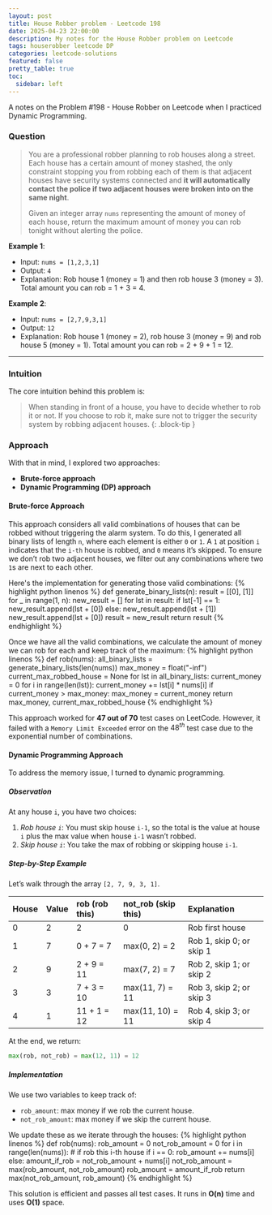 ```yaml
---
layout: post
title: House Robber problem - Leetcode 198
date: 2025-04-23 22:00:00
description: My notes for the House Robber problem on Leetcode
tags: houserobber leetcode DP
categories: leetcode-solutions
featured: false
pretty_table: true
toc:
  sidebar: left
---
```


A notes on the Problem #198 - House Robber on Leetcode when I practiced Dynamic Programming.

### Question
> You are a professional robber planning to rob houses along a street. Each house has a certain amount of money stashed,  the only constraint stopping you from robbing each of them is that adjacent houses have security systems connected and **it will automatically contact the police if two adjacent houses were broken into on the same night**.
> 
> Given an integer array `nums` representing the amount of money of each house, return the maximum amount of money you can rob tonight without alerting the police.

**Example 1**:
- Input: `nums = [1,2,3,1]`
- Output: `4`
- Explanation: Rob house 1 (money = 1) and then rob house 3 (money = 3). Total amount you can rob = 1 + 3 = 4.

**Example 2**:
- Input: `nums = [2,7,9,3,1]`
- Output: `12`
- Explanation: Rob house 1 (money = 2), rob house 3 (money = 9) and rob house 5 (money = 1). Total amount you can rob = 2 + 9 + 1 = 12.

---

### Intuition
The core intuition behind this problem is:
> When standing in front of a house, you have to decide whether to rob it or not. If you choose to rob it, make sure not to trigger the security system by robbing adjacent houses.
{: .block-tip }

### Approach
With that in mind, I explored two approaches:
- **Brute-force approach**
- **Dynamic Programming (DP) approach**

#### Brute-force Approach
This approach considers all valid combinations of houses that can be robbed without triggering the alarm system. To do this, I generated all binary lists of length `n`, where each element is either `0` or `1`. A `1` at position `i` indicates that the `i-th` house is robbed, and `0` means it’s skipped. To ensure we don’t rob two adjacent houses, we filter out any combinations where two `1`s are next to each other.

Here's the implementation for generating those valid combinations:
{% highlight python linenos %}
def generate_binary_lists(n):
    result = [[0], [1]]
    for _ in range(1, n):
        new_result = []
        for lst in result:
            if lst[-1] == 1:
                new_result.append(lst + [0])
            else:
                new_result.append(lst + [1])
                new_result.append(lst + [0])
        result = new_result
    return result
{% endhighlight %}

Once we have all the valid combinations, we calculate the amount of money we can rob for each and keep track of the maximum:
{% highlight python linenos %}
def rob(nums):
    all_binary_lists = generate_binary_lists(len(nums))
    max_money = float("-inf")
    current_max_robbed_house = None
    for lst in all_binary_lists:
        current_money = 0
        for i in range(len(lst)):
            current_money += lst[i] * nums[i]
            if current_money > max_money:
                max_money = current_money
    return max_money, current_max_robbed_house
{% endhighlight %}

This approach worked for **47 out of 70** test cases on LeetCode. However, it failed with a `Memory Limit Exceeded` error on the $48^{th}$ test case due to the exponential number of combinations.

#### Dynamic Programming Approach
To address the memory issue, I turned to dynamic programming.

##### Observation
At any house `i`, you have two choices:
1. *Rob house `i`*: You must skip house `i-1`, so the total is the value at house `i` plus the max value when house `i-1` wasn’t robbed.
2. *Skip house `i`*: You take the max of robbing or skipping house `i-1`.

##### Step-by-Step Example

Let’s walk through the array `[2, 7, 9, 3, 1]`.

| House | Value | rob (rob this) | not_rob (skip this) | Explanation |
|:------|:------|:---------------|:--------------------|:------------|
| 0     | 2     | 2              | 0                   | Rob first house |
| 1     | 7     | 0 + 7 = 7      | max(0, 2) = 2       | Rob 1, skip 0; or skip 1 |
| 2     | 9     | 2 + 9 = 11     | max(7, 2) = 7       | Rob 2, skip 1; or skip 2 |
| 3     | 3     | 7 + 3 = 10     | max(11, 7) = 11     | Rob 3, skip 2; or skip 3 |
| 4     | 1     | 11 + 1 = 12    | max(11, 10) = 11    | Rob 4, skip 3; or skip 4 |


At the end, we return:

```python
max(rob, not_rob) = max(12, 11) = 12
```

##### Implementation
We use two variables to keep track of:
- `rob_amount`: max money if we rob the current house.
- `not_rob_amount`: max money if we skip the current house.

We update these as we iterate through the houses:
{% highlight python linenos %}
def rob(nums):
    rob_amount = 0
    not_rob_amount = 0
    for i in range(len(nums)):
        # if rob this i-th house
        if i == 0:
            rob_amount += nums[i]
        else:
            amount_if_rob = not_rob_amount + nums[i]
            not_rob_amount = max(rob_amount, not_rob_amount)
            rob_amount = amount_if_rob
    return max(not_rob_amount, rob_amount)
{% endhighlight %}

This solution is efficient and passes all test cases. It runs in **O(n)** time and uses **O(1)** space.